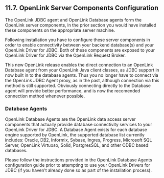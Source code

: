 <div id="mt_OpenLinkMiddleware" class="section">

<div class="titlepage">

<div>

<div>

## 11.7. OpenLink Server Components Configuration

</div>

</div>

</div>

The OpenLink JDBC agent and OpenLink Database agents form the OpenLink
server components, In the prior section you would have installed these
components on the appropriate server machine.

Following installation you have to configure these server components in
order to enable connectivity between your backend database(s) and your
OpenLink Driver for JDBC. Both of these components are exposed to your
OpenLink Driver for JDBC via the OpenLink Request Broker.

This new OpenLink release enables the direct connection to an OpenLink
Database agent from your OpenLink Java client classes, as JDBC support
in now built in to the database agents. Thus you no longer have to
connect via the OpenLink JDBC Agent proxy, as in the past, although
connection via this method is still supported. Obviously connecting
directly to the Database agent will provide better performance, and is
now the recomended connection method whenever possible.

### Database Agents

OpenLink Database Agents are the OpenLink data access server components
that actually provide database connectivity services to your OpenLink
Driver for JDBC. A Database Agent exists for each database engine
supported by OpenLink, the supported database list currently includes:
Oracle, DB2, Informix, Sybase, Ingres, Progress, Microsoft SQL Server,
OpenLink Virtuoso, Solid, PostgresSQL, and other ODBC based databases.

Please follow the instructions provided in the OpenLink Database Agents
configuration guide prior to attempting to use your OpenLink Drivers for
JDBC (if you haven't already done so as part of the installation
process).

</div>
